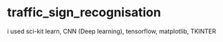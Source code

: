 # traffic_sign_recognisation
i used sci-kit learn, CNN (Deep learning), tensorflow, matplotlib, TKINTER
